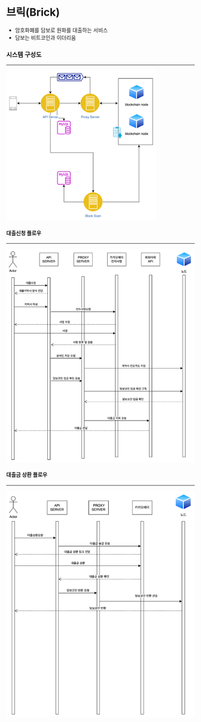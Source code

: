 # 브릭(Brick)
- 암호화폐를 담보로 원화를 대출하는 서비스
- 담보는 비트코인과 이더리움

### 시스템 구성도
-----
<img src="images/brick01.png" width="400" height="400" />  

#### 대출신청 플로우 
----------
<img src="images/brick02.png" />


#### 대출금 상환 플로우
--------
<img src="images/brick03.png" />